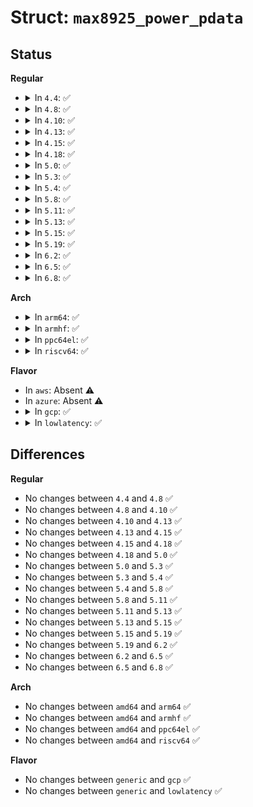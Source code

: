 # Struct: <code>max8925_power_pdata</code>

## Status
<b>Regular</b>
<ul>
<li>
<details>
<summary>In <code>4.4</code>: ✅</summary>

```c
struct max8925_power_pdata {
    int (*set_charger)(int);
    unsigned int batt_detect;
    unsigned int topoff_threshold;
    unsigned int fast_charge;
    unsigned int no_temp_support;
    unsigned int no_insert_detect;
    char **supplied_to;
    int num_supplicants;
};
```
</details>
</li>
<li>
<details>
<summary>In <code>4.8</code>: ✅</summary>

```c
struct max8925_power_pdata {
    int (*set_charger)(int);
    unsigned int batt_detect;
    unsigned int topoff_threshold;
    unsigned int fast_charge;
    unsigned int no_temp_support;
    unsigned int no_insert_detect;
    char **supplied_to;
    int num_supplicants;
};
```
</details>
</li>
<li>
<details>
<summary>In <code>4.10</code>: ✅</summary>

```c
struct max8925_power_pdata {
    int (*set_charger)(int);
    unsigned int batt_detect;
    unsigned int topoff_threshold;
    unsigned int fast_charge;
    unsigned int no_temp_support;
    unsigned int no_insert_detect;
    char **supplied_to;
    int num_supplicants;
};
```
</details>
</li>
<li>
<details>
<summary>In <code>4.13</code>: ✅</summary>

```c
struct max8925_power_pdata {
    int (*set_charger)(int);
    unsigned int batt_detect;
    unsigned int topoff_threshold;
    unsigned int fast_charge;
    unsigned int no_temp_support;
    unsigned int no_insert_detect;
    char **supplied_to;
    int num_supplicants;
};
```
</details>
</li>
<li>
<details>
<summary>In <code>4.15</code>: ✅</summary>

```c
struct max8925_power_pdata {
    int (*set_charger)(int);
    unsigned int batt_detect;
    unsigned int topoff_threshold;
    unsigned int fast_charge;
    unsigned int no_temp_support;
    unsigned int no_insert_detect;
    char **supplied_to;
    int num_supplicants;
};
```
</details>
</li>
<li>
<details>
<summary>In <code>4.18</code>: ✅</summary>

```c
struct max8925_power_pdata {
    int (*set_charger)(int);
    unsigned int batt_detect;
    unsigned int topoff_threshold;
    unsigned int fast_charge;
    unsigned int no_temp_support;
    unsigned int no_insert_detect;
    char **supplied_to;
    int num_supplicants;
};
```
</details>
</li>
<li>
<details>
<summary>In <code>5.0</code>: ✅</summary>

```c
struct max8925_power_pdata {
    int (*set_charger)(int);
    unsigned int batt_detect;
    unsigned int topoff_threshold;
    unsigned int fast_charge;
    unsigned int no_temp_support;
    unsigned int no_insert_detect;
    char **supplied_to;
    int num_supplicants;
};
```
</details>
</li>
<li>
<details>
<summary>In <code>5.3</code>: ✅</summary>

```c
struct max8925_power_pdata {
    int (*set_charger)(int);
    unsigned int batt_detect;
    unsigned int topoff_threshold;
    unsigned int fast_charge;
    unsigned int no_temp_support;
    unsigned int no_insert_detect;
    char **supplied_to;
    int num_supplicants;
};
```
</details>
</li>
<li>
<details>
<summary>In <code>5.4</code>: ✅</summary>

```c
struct max8925_power_pdata {
    int (*set_charger)(int);
    unsigned int batt_detect;
    unsigned int topoff_threshold;
    unsigned int fast_charge;
    unsigned int no_temp_support;
    unsigned int no_insert_detect;
    char **supplied_to;
    int num_supplicants;
};
```
</details>
</li>
<li>
<details>
<summary>In <code>5.8</code>: ✅</summary>

```c
struct max8925_power_pdata {
    int (*set_charger)(int);
    unsigned int batt_detect;
    unsigned int topoff_threshold;
    unsigned int fast_charge;
    unsigned int no_temp_support;
    unsigned int no_insert_detect;
    char **supplied_to;
    int num_supplicants;
};
```
</details>
</li>
<li>
<details>
<summary>In <code>5.11</code>: ✅</summary>

```c
struct max8925_power_pdata {
    int (*set_charger)(int);
    unsigned int batt_detect;
    unsigned int topoff_threshold;
    unsigned int fast_charge;
    unsigned int no_temp_support;
    unsigned int no_insert_detect;
    char **supplied_to;
    int num_supplicants;
};
```
</details>
</li>
<li>
<details>
<summary>In <code>5.13</code>: ✅</summary>

```c
struct max8925_power_pdata {
    int (*set_charger)(int);
    unsigned int batt_detect;
    unsigned int topoff_threshold;
    unsigned int fast_charge;
    unsigned int no_temp_support;
    unsigned int no_insert_detect;
    char **supplied_to;
    int num_supplicants;
};
```
</details>
</li>
<li>
<details>
<summary>In <code>5.15</code>: ✅</summary>

```c
struct max8925_power_pdata {
    int (*set_charger)(int);
    unsigned int batt_detect;
    unsigned int topoff_threshold;
    unsigned int fast_charge;
    unsigned int no_temp_support;
    unsigned int no_insert_detect;
    char **supplied_to;
    int num_supplicants;
};
```
</details>
</li>
<li>
<details>
<summary>In <code>5.19</code>: ✅</summary>

```c
struct max8925_power_pdata {
    int (*set_charger)(int);
    unsigned int batt_detect;
    unsigned int topoff_threshold;
    unsigned int fast_charge;
    unsigned int no_temp_support;
    unsigned int no_insert_detect;
    char **supplied_to;
    int num_supplicants;
};
```
</details>
</li>
<li>
<details>
<summary>In <code>6.2</code>: ✅</summary>

```c
struct max8925_power_pdata {
    int (*set_charger)(int);
    unsigned int batt_detect;
    unsigned int topoff_threshold;
    unsigned int fast_charge;
    unsigned int no_temp_support;
    unsigned int no_insert_detect;
    char **supplied_to;
    int num_supplicants;
};
```
</details>
</li>
<li>
<details>
<summary>In <code>6.5</code>: ✅</summary>

```c
struct max8925_power_pdata {
    int (*set_charger)(int);
    unsigned int batt_detect;
    unsigned int topoff_threshold;
    unsigned int fast_charge;
    unsigned int no_temp_support;
    unsigned int no_insert_detect;
    char **supplied_to;
    int num_supplicants;
};
```
</details>
</li>
<li>
<details>
<summary>In <code>6.8</code>: ✅</summary>

```c
struct max8925_power_pdata {
    int (*set_charger)(int);
    unsigned int batt_detect;
    unsigned int topoff_threshold;
    unsigned int fast_charge;
    unsigned int no_temp_support;
    unsigned int no_insert_detect;
    char **supplied_to;
    int num_supplicants;
};
```
</details>
</li>
</ul>
<b>Arch</b>
<ul>
<li>
<details>
<summary>In <code>arm64</code>: ✅</summary>

```c
struct max8925_power_pdata {
    int (*set_charger)(int);
    unsigned int batt_detect;
    unsigned int topoff_threshold;
    unsigned int fast_charge;
    unsigned int no_temp_support;
    unsigned int no_insert_detect;
    char **supplied_to;
    int num_supplicants;
};
```
</details>
</li>
<li>
<details>
<summary>In <code>armhf</code>: ✅</summary>

```c
struct max8925_power_pdata {
    int (*set_charger)(int);
    unsigned int batt_detect;
    unsigned int topoff_threshold;
    unsigned int fast_charge;
    unsigned int no_temp_support;
    unsigned int no_insert_detect;
    char **supplied_to;
    int num_supplicants;
};
```
</details>
</li>
<li>
<details>
<summary>In <code>ppc64el</code>: ✅</summary>

```c
struct max8925_power_pdata {
    int (*set_charger)(int);
    unsigned int batt_detect;
    unsigned int topoff_threshold;
    unsigned int fast_charge;
    unsigned int no_temp_support;
    unsigned int no_insert_detect;
    char **supplied_to;
    int num_supplicants;
};
```
</details>
</li>
<li>
<details>
<summary>In <code>riscv64</code>: ✅</summary>

```c
struct max8925_power_pdata {
    int (*set_charger)(int);
    unsigned int batt_detect;
    unsigned int topoff_threshold;
    unsigned int fast_charge;
    unsigned int no_temp_support;
    unsigned int no_insert_detect;
    char **supplied_to;
    int num_supplicants;
};
```
</details>
</li>
</ul>
<b>Flavor</b>
<ul>
<li>
In <code>aws</code>: Absent ⚠️
</li>
<li>
In <code>azure</code>: Absent ⚠️
</li>
<li>
<details>
<summary>In <code>gcp</code>: ✅</summary>

```c
struct max8925_power_pdata {
    int (*set_charger)(int);
    unsigned int batt_detect;
    unsigned int topoff_threshold;
    unsigned int fast_charge;
    unsigned int no_temp_support;
    unsigned int no_insert_detect;
    char **supplied_to;
    int num_supplicants;
};
```
</details>
</li>
<li>
<details>
<summary>In <code>lowlatency</code>: ✅</summary>

```c
struct max8925_power_pdata {
    int (*set_charger)(int);
    unsigned int batt_detect;
    unsigned int topoff_threshold;
    unsigned int fast_charge;
    unsigned int no_temp_support;
    unsigned int no_insert_detect;
    char **supplied_to;
    int num_supplicants;
};
```
</details>
</li>
</ul>

## Differences
<b>Regular</b>
<ul>
<li>
No changes between <code>4.4</code> and <code>4.8</code> ✅
</li>
<li>
No changes between <code>4.8</code> and <code>4.10</code> ✅
</li>
<li>
No changes between <code>4.10</code> and <code>4.13</code> ✅
</li>
<li>
No changes between <code>4.13</code> and <code>4.15</code> ✅
</li>
<li>
No changes between <code>4.15</code> and <code>4.18</code> ✅
</li>
<li>
No changes between <code>4.18</code> and <code>5.0</code> ✅
</li>
<li>
No changes between <code>5.0</code> and <code>5.3</code> ✅
</li>
<li>
No changes between <code>5.3</code> and <code>5.4</code> ✅
</li>
<li>
No changes between <code>5.4</code> and <code>5.8</code> ✅
</li>
<li>
No changes between <code>5.8</code> and <code>5.11</code> ✅
</li>
<li>
No changes between <code>5.11</code> and <code>5.13</code> ✅
</li>
<li>
No changes between <code>5.13</code> and <code>5.15</code> ✅
</li>
<li>
No changes between <code>5.15</code> and <code>5.19</code> ✅
</li>
<li>
No changes between <code>5.19</code> and <code>6.2</code> ✅
</li>
<li>
No changes between <code>6.2</code> and <code>6.5</code> ✅
</li>
<li>
No changes between <code>6.5</code> and <code>6.8</code> ✅
</li>
</ul>
<b>Arch</b>
<ul>
<li>
No changes between <code>amd64</code> and <code>arm64</code> ✅
</li>
<li>
No changes between <code>amd64</code> and <code>armhf</code> ✅
</li>
<li>
No changes between <code>amd64</code> and <code>ppc64el</code> ✅
</li>
<li>
No changes between <code>amd64</code> and <code>riscv64</code> ✅
</li>
</ul>
<b>Flavor</b>
<ul>
<li>
No changes between <code>generic</code> and <code>gcp</code> ✅
</li>
<li>
No changes between <code>generic</code> and <code>lowlatency</code> ✅
</li>
</ul>
